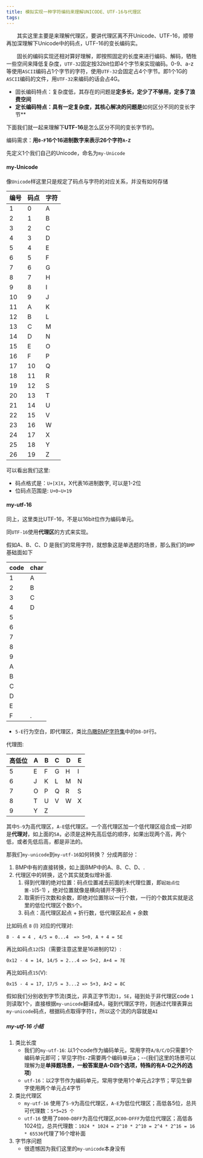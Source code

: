 ```yaml
---
title: 模拟实现一种字符编码来理解UNICODE、UTF-16与代理区
tags:
---
```

　　其实这里主要是来理解代理区，要讲代理区离不开Unicode、UTF-16，顺带再加深理解下Unicode中的码点，UTF-16的变长编码实。

　　固长的编码实现还相对算好理解，即按照固定的长度来进行编码、解码，牺牲一些空间来降低复杂度，`UTF-32`固定按32bit位即4个字节来实现编码。0-9、a-z等使用`ASCII`编码占1个字节的字符，使用`UTF-32`会固定占4个字节。即1个1G的`ASCII`编码的文件，用`UTF-32`来编码的话会占4G。
* 固长编码特点：复杂度低，其存在的问题是**定多长，定少了不够用，定多了浪费空间**
* **定长编码特点：具有一定复杂度，其核心解决的问题是**如何区分不同的变长字节**

下面我们就一起来理解下**UTF-16**是怎么区分不同的变长字节的。


编码需求：**用`0-F`16个16进制数字来表示26个字符`A-Z`**

先定义1个我们自己的Unicode，命名为`my-Unicode`

#### my-Unicode
像`Unicode`样这里只是规定了码点与字符的对应关系，并没有如何存储

编号    |   码点    |   字符
--------|-----------|-------
1       |   0       |    A
2       |   1       |    B
3       |   2       |    C
4       |   3       |    D
5       |   4       |    E
6       |   5       |    F
7       |   6       |    G
8       |   7       |    H
9       |   8       |    I
10      |   9       |    J
11      |   A       |    K
12      |   B       |    L
13      |   C       |    M
14      |   D       |    N
15      |   E       |    O
16      |   F       |    P
17      |   10      |    Q
18      |   11      |    R
19      |   12      |    S
20      |   13      |    T
21      |   14      |    U
22      |   15      |    V
23      |   16      |    W
24      |   17      |    X
25      |   18      |    Y
26      |   19      |    Z


可以看出我们这里:
* 码点格式是：`U+[X]X`，X代表16进制数字, 可以是1-2位
* 位码点范围是: `U+0~U+19`

#### my-utf-16
同上，这里类比UTF-16，不是以16bit位作为编码单元。

同`UTF-16`使用**代理区**的方式来实现。

假如A、B、C、D 是我们的常用字符，就想象这是单选题的场景，那么我们的`BMP`基础面如下

code    |   char
--------|------
    1   |   A
    2   |   B
    3   |   C
    4   |   D
    5   |   
    6   |   
    7   |   
    8   |   
    9   |   
    A   |
    B   |
    C   |
    D   |   
    E   |   
    F   |   .

* `5-E`行为空白，即代理区，类比[鸟瞰BMP字符集](http://unifoundry.com/pub/unifont-7.0.03/unifont-7.0.03.bmp)中的`D8-DF`行。

代理图:

高低位 | A |  B |  C |  D |  E 
-------|---|----|----|----|----
    5  | E |  F |  G |  H |  I 
    6  | J |  K |  L |  M |  N
    7  | O |  P |  Q |  R |  S
    8  | T |  U |  V |  W |  X   
    9  | Y |  Z |    |    |  

其中`5-9`为高代理区，`A-E`低代理区。一个高代理区加一个低代理区组合成一对即是**代理对**，如上面的`5A`，必须是这种先高后低的顺序，如果出现两个高，两个低，或者先低后高，都是非法的。

那我们`my-unicode`到`my-utf-16`如何转换？
分成两部分：
1. BMP中有的直接转换，如上面BMP中的A、B、C、D、.
2. 代理区中的转换，这个其实就类似增补面.
    1. 得到代理的绝对位置：码点位置减去前面的未代理位置，即`起始点位置-1`(5-1) ，绝对位置就像是横向铺开不换行.
    2. 取需折行次数和余数，即绝对位置除以一行个数，一行的个数其实就是这里的低位代理区个数`5`个。
    3. 码点：高代理区起点 + 折行数，低代理区起点 + 余数

比如码点 `8` (I) 对应的代理对:
```
8 - 4 = 4 , 4/5 = 0...4  => 5+0, A + 4 = 5E
```
再比如码点`12`(S)（需要注意这里是16进制的12）:
```
0x12 - 4 = 14, 14/5 = 2...4 => 5+2, A+4 = 7E
```
再比如码点`15`(V):
```
0x15 - 4 = 17, 17/5 = 3...2 => 5+3, A+2 = 8C
```
假如我们分别收到字节流(类比，非真正字节流)`1`，`5E`，碰到处于非代理区code `1`则读取1个，直接根据`my-unicode`翻译成A，碰到代理区字符，则通过代理表算出`my-unicode`码点，根据码点取得字符`I`，所以这个流的内容就是`AI`

##### my-utf-16 小结
1. 类比长度
    * 我们的`my-utf-16`: 以1个code作为编码单元，常用字符`A/B/C/D`只需要1个编码单元即可；罕见字符`E-Z`需要两个编码单元a；--(我们这里的场景可以理解为是**单择题场景，一般答案是A-D四个选项，特殊的有A-D之外的选项**)
    * `utf-16`：以2字节作为编码单元，常用字使用1个单元占2字节；罕见生僻字使用两个单元占4字节
2. 类比代理区
    * `my-utf-16` 使用了`5-9`为高位代理区，`A-E`为低位代理区；高低各5位，总共可代理数：`5*5=25 个`
    * `utf-16` 使用了`D800–DBFF`为高位代理区,`DC00–DFFF`为低位代理区；高低各1024位，总共代理数：`1024 * 1024 = 2^10 * 2^10 = 2^4 * 2^16 = 16 * 65536`代理了16个增补面
3. 字节序问题
    * 很遗憾因为我们这里的`my-unicode`本身没有